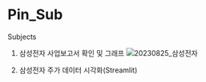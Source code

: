 # Pin_Sub
Subjects

1) 삼성전자 사업보고서 확인 및 그래프
  ![20230825_삼성전자](https://github.com/Kwoo9/Pin_Sub/assets/89506035/344feeea-97f7-4279-a232-12b8665075e0)
 
2) 삼성전자 주가 데이터 시각화(Streamlit)
